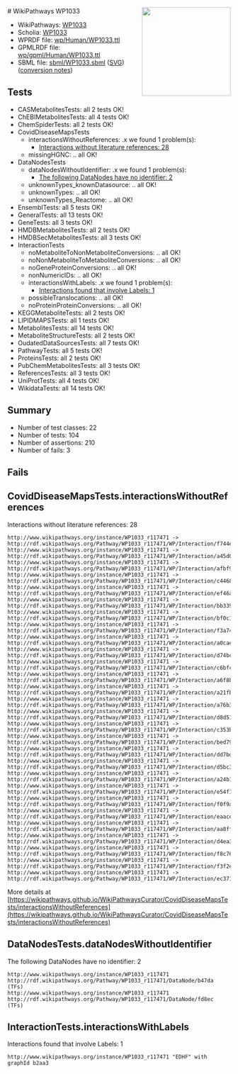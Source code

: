 <img style="float: right; width: 200px" src="../logo.png" />
# WikiPathways WP1033

* WikiPathways: [WP1033](https://identifiers.org/wikipathways:WP1033)
* Scholia: [WP1033](https://scholia.toolforge.org/wikipathways/WP1033)
* WPRDF file: [wp/Human/WP1033.ttl](../wp/Human/WP1033.ttl)
* GPMLRDF file: [wp/gpml/Human/WP1033.ttl](../wp/gpml/Human/WP1033.ttl)
* SBML file: [sbml/WP1033.sbml](../sbml/WP1033.sbml) ([SVG](../sbml/WP1033.svg)) ([conversion notes](../sbml/WP1033.txt))

## Tests
* CASMetabolitesTests: all 2 tests OK!
* ChEBIMetabolitesTests: all 4 tests OK!
* ChemSpiderTests: all 2 tests OK!
* CovidDiseaseMapsTests
    * interactionsWithoutReferences: .x we found 1 problem(s):
        * [Interactions without literature references: 28](#9701cd08)
    * missingHGNC: .. all OK!
* DataNodesTests
    * dataNodesWithoutIdentifier: .x we found 1 problem(s):
        * [The following DataNodes have no identifier: 2](#d2d32fa1)
    * unknownTypes_knownDatasource: .. all OK!
    * unknownTypes: .. all OK!
    * unknownTypes_Reactome: .. all OK!
* EnsemblTests: all 5 tests OK!
* GeneralTests: all 13 tests OK!
* GeneTests: all 3 tests OK!
* HMDBMetabolitesTests: all 2 tests OK!
* HMDBSecMetabolitesTests: all 3 tests OK!
* InteractionTests
    * noMetaboliteToNonMetaboliteConversions: .. all OK!
    * noNonMetaboliteToMetaboliteConversions: .. all OK!
    * noGeneProteinConversions: .. all OK!
    * nonNumericIDs: .. all OK!
    * interactionsWithLabels: .x we found 1 problem(s):
        * [Interactions found that involve Labels: 1](#630d2678)
    * possibleTranslocations: .. all OK!
    * noProteinProteinConversions: .. all OK!
* KEGGMetaboliteTests: all 2 tests OK!
* LIPIDMAPSTests: all 1 tests OK!
* MetabolitesTests: all 14 tests OK!
* MetaboliteStructureTests: all 2 tests OK!
* OudatedDataSourcesTests: all 7 tests OK!
* PathwayTests: all 5 tests OK!
* ProteinsTests: all 2 tests OK!
* PubChemMetabolitesTests: all 3 tests OK!
* ReferencesTests: all 3 tests OK!
* UniProtTests: all 4 tests OK!
* WikidataTests: all 14 tests OK!


## Summary

* Number of test classes: 22
* Number of tests: 104
* Number of assertions: 210
* Number of fails: 3

## Fails

<a name="9701cd08" />

## CovidDiseaseMapsTests.interactionsWithoutReferences

Interactions without literature references: 28
```
http://www.wikipathways.org/instance/WP1033_r117471 -> http://rdf.wikipathways.org/Pathway/WP1033_r117471/WP/Interaction/f744e
http://www.wikipathways.org/instance/WP1033_r117471 -> http://rdf.wikipathways.org/Pathway/WP1033_r117471/WP/Interaction/a45d0
http://www.wikipathways.org/instance/WP1033_r117471 -> http://rdf.wikipathways.org/Pathway/WP1033_r117471/WP/Interaction/afbf9
http://www.wikipathways.org/instance/WP1033_r117471 -> http://rdf.wikipathways.org/Pathway/WP1033_r117471/WP/Interaction/c4468
http://www.wikipathways.org/instance/WP1033_r117471 -> http://rdf.wikipathways.org/Pathway/WP1033_r117471/WP/Interaction/ef46a
http://www.wikipathways.org/instance/WP1033_r117471 -> http://rdf.wikipathways.org/Pathway/WP1033_r117471/WP/Interaction/bb339
http://www.wikipathways.org/instance/WP1033_r117471 -> http://rdf.wikipathways.org/Pathway/WP1033_r117471/WP/Interaction/bf0c1
http://www.wikipathways.org/instance/WP1033_r117471 -> http://rdf.wikipathways.org/Pathway/WP1033_r117471/WP/Interaction/f3a74
http://www.wikipathways.org/instance/WP1033_r117471 -> http://rdf.wikipathways.org/Pathway/WP1033_r117471/WP/Interaction/a0cae
http://www.wikipathways.org/instance/WP1033_r117471 -> http://rdf.wikipathways.org/Pathway/WP1033_r117471/WP/Interaction/d74bc
http://www.wikipathways.org/instance/WP1033_r117471 -> http://rdf.wikipathways.org/Pathway/WP1033_r117471/WP/Interaction/c6bfc
http://www.wikipathways.org/instance/WP1033_r117471 -> http://rdf.wikipathways.org/Pathway/WP1033_r117471/WP/Interaction/a6f8b
http://www.wikipathways.org/instance/WP1033_r117471 -> http://rdf.wikipathways.org/Pathway/WP1033_r117471/WP/Interaction/a21fb
http://www.wikipathways.org/instance/WP1033_r117471 -> http://rdf.wikipathways.org/Pathway/WP1033_r117471/WP/Interaction/a76b3
http://www.wikipathways.org/instance/WP1033_r117471 -> http://rdf.wikipathways.org/Pathway/WP1033_r117471/WP/Interaction/d8d51
http://www.wikipathways.org/instance/WP1033_r117471 -> http://rdf.wikipathways.org/Pathway/WP1033_r117471/WP/Interaction/c353b
http://www.wikipathways.org/instance/WP1033_r117471 -> http://rdf.wikipathways.org/Pathway/WP1033_r117471/WP/Interaction/bed79
http://www.wikipathways.org/instance/WP1033_r117471 -> http://rdf.wikipathways.org/Pathway/WP1033_r117471/WP/Interaction/dd7bd
http://www.wikipathways.org/instance/WP1033_r117471 -> http://rdf.wikipathways.org/Pathway/WP1033_r117471/WP/Interaction/d5bc3
http://www.wikipathways.org/instance/WP1033_r117471 -> http://rdf.wikipathways.org/Pathway/WP1033_r117471/WP/Interaction/a24b1
http://www.wikipathways.org/instance/WP1033_r117471 -> http://rdf.wikipathways.org/Pathway/WP1033_r117471/WP/Interaction/e54f1
http://www.wikipathways.org/instance/WP1033_r117471 -> http://rdf.wikipathways.org/Pathway/WP1033_r117471/WP/Interaction/f0f9a
http://www.wikipathways.org/instance/WP1033_r117471 -> http://rdf.wikipathways.org/Pathway/WP1033_r117471/WP/Interaction/eaace
http://www.wikipathways.org/instance/WP1033_r117471 -> http://rdf.wikipathways.org/Pathway/WP1033_r117471/WP/Interaction/aa8ff
http://www.wikipathways.org/instance/WP1033_r117471 -> http://rdf.wikipathways.org/Pathway/WP1033_r117471/WP/Interaction/d4ea3
http://www.wikipathways.org/instance/WP1033_r117471 -> http://rdf.wikipathways.org/Pathway/WP1033_r117471/WP/Interaction/f8c76
http://www.wikipathways.org/instance/WP1033_r117471 -> http://rdf.wikipathways.org/Pathway/WP1033_r117471/WP/Interaction/f3f2e
http://www.wikipathways.org/instance/WP1033_r117471 -> http://rdf.wikipathways.org/Pathway/WP1033_r117471/WP/Interaction/ec371
```

More details at [https://wikipathways.github.io/WikiPathwaysCurator/CovidDiseaseMapsTests/interactionsWithoutReferences](https://wikipathways.github.io/WikiPathwaysCurator/CovidDiseaseMapsTests/interactionsWithoutReferences)

<a name="d2d32fa1" />

## DataNodesTests.dataNodesWithoutIdentifier

The following DataNodes have no identifier: 2
```
http://www.wikipathways.org/instance/WP1033_r117471 http://rdf.wikipathways.org/Pathway/WP1033_r117471/DataNode/b47da (TFs)
http://www.wikipathways.org/instance/WP1033_r117471 http://rdf.wikipathways.org/Pathway/WP1033_r117471/DataNode/fd8ec (TFs)
```

<a name="630d2678" />

## InteractionTests.interactionsWithLabels

Interactions found that involve Labels: 1
```
http://www.wikipathways.org/instance/WP1033_r117471 "EDHF" with graphId b2aa3
```

